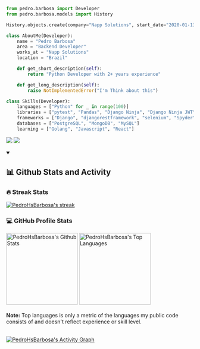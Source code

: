 ```python
from pedro.barbosa import Developer
from pedro.barbosa.models import History

History.objects.create(company="Napp Solutions", start_date="2020-01-13", end_date=None)

class AboutMe(Developer):
    name = "Pedro Barbosa"
    area = "Backend Developer"
    works_at = "Napp Solutions"
    location = "Brazil"

    def get_short_description(self):
        return "Python Developer with 2+ years experience"

    def get_long_description(self):
        raise NotImplementedError("I'm Think about this") 

class Skills(Developer):
    languages = ["Python" for _ in range(100)]
    libraries = ["pytest", "Pandas", "Django Ninja", "Django Ninja JWT", "Pydantic"]
    frameworks = ["Django", "djangorestframework", "selenium", "Spyder"]
    databases = ["PostgreSQL", "MongoDB", "MySQL"]
    learning = ["Golang", "Javascript", "React"]
```

<p align="left">
  <a href="mailto:pedrohsbarbosa99@gmail.com" alt="Gmail">
  <img src="https://img.shields.io/badge/-Gmail-FF0000?style=flat-square&labelColor=FF0000&logo=gmail&logoColor=white&link=mailto:pedrohsbarbosa99@gmail.com" /></a>

  <a href="https://www.linkedin.com/in/pedro-barbosa-6bb200165/" alt="LinkedIn">
  <img src="https://img.shields.io/badge/-Linkedin-0e76a8?style=flat-square&logo=Linkedin&logoColor=white&link=https://www.linkedin.com/in/pedro-barbosa-6bb200165/" /></a>
</p>

<details open>
  <summary>
    <h2>📊 Github Stats and Activity</h2>
  </summary>

  <h3>🔥 Streak Stats</h3>

  <!-- GitHub Readme Streak Stats - https://github.com/PedroHsBarbosa/github-readme-streak-stats -->
  <p>
    <a href="https://github.com/pedrohsbarbosa99/github-readme-streak-stats">
      <img title="🔥 Get streak stats for your profile at git.io/streak-stats" alt="PedroHsBarbosa's streak"
        src="https://github-readme-streak-stats-six-kappa.vercel.app?user=pedrohsbarbosa99&theme=dracula&hide_border=true&exclude_days=Sun" />
    </a>
  </p>

  <h3>💻 GitHub Profile Stats</h3>

  <!-- https://github.com/anuraghazra/github-readme-stats -->


<a href="https://github.com/anuraghazra/github-readme-stats"><img alt="PedroHsBarbosa's Github Stats" src="https://github-readme-stats-tau-eight-87.vercel.app/api/?username=pedrohsbarbosa99&show_icons=true&include_all_commits=true&count_private=true&theme=dracula&hide_border=true&title_color=F85D7F&icon_color=F8D866" height="192px"/></a>
  <a href="https://github.com/anuraghazra/github-readme-stats"><img alt="PedroHsBarbosa's Top Languages" src="https://github-readme-stats-tau-eight-87.vercel.app/api/top-langs/?username=pedrohsbarbosa99&langs_count=8&layout=compact&theme=dracula&hide_border=true&title_color=F85D7F&icon_color=F8D866&exclude_repo=github-readme-streak-stats,github-readme-stats,github-readme-activity-graph" height="192px"/></a>
  <br/>
  <br />
  <b>Note:</b> Top languages is only a metric of the languages my public code consists of and doesn't reflect experience
  or skill level.
  <br />
  <br />

  <!-- https://github.com/ashutosh00710/github-readme-activity-graph -->

  <a href="https://github.com/ashutosh00710/github-readme-activity-graph"><img alt="PedroHsBarbosa's Activity Graph"
      src="https://github-readme-activity-graph-lemon.vercel.app/graph/?username=pedrohsbarbosa99&hide_border=true&theme=dracula&bg_color=282A36" /></a>

</details>
